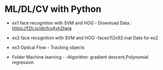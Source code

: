 # ML/DL/CV with Python



* ex1 face recognition with SVM and HOG - Download Data : https://f2h.io/dir/tru4vlr2twja

* ex2 face recognition with SVM and HOG
  -faces112x92.mat Data for ex2 

* ex3 Optical Flow - Tracking objects
* Folder Machine learning -
  -Algorithm: gradient descent,Polynomial regression
